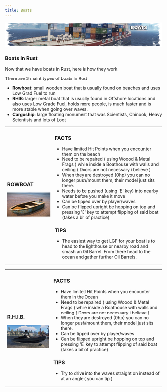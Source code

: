 ```yaml
---
title: Boats
---
```


<p>
  
<center><img src="wiki/images/boats.png"></center>

<p>

<h3>Boats in Rust</h3>
<p>Now that we have boats in Rust, here is how they work</p>
<p>There are 3 maint types of boats in Rust<p>
  <ul>
    <li><b>Rowboat</b>: small wooden boat that is usually found on beaches and uses Low Grad Fuel to run</li>
    <li><b>RHIB</b>: larger metal boat that is usually found in Offshore locations and also uses Low Grade Fuel, holds more people, is much faster and is more stable when going over waves.</li>
    <li><b>Cargoship</b>: large floating monument that was Scientists, Chinook, Heavy Scientists and lots of Loot</li>
   </ul>
 <p><p>

  <table>
  <td> <h3>ROWBOAT</h3><img width="326" src="wiki/images/rowboat.png"></td>
    <td>
      <h3>FACTS</h3>
      <ul>
        <li>Have limited Hit Points when you encounter them on the beach</li>
        <li>Need to be repaired ( using Woood & Metal Frags ) while inside a Boathouse with walls and ceiling ( Doors are not necessary i believe )</li>
        <li>When they are destroyed (0hp) you can no longer push/mount them, their model just sits there.</li>
         <li>Needs to be pushed (using 'E' key) into nearby water before you make it move</li>
        <li>Can be tipped over by player/waves</li>
        <li>Can be flipped upright be hopping on top and pressing 'E' key to attempt flipping of said boat (takes a bit of practice)</li>
      </ul>
      <h3>TIPS</h3>
      <ul>
        <li>The easiest way to get LGF for your boat is to head to the lighthouse or nearby road and smash an Oil Barrel.  From there head to the ocean and gather further Oil Barrels.</li>
      </ul>
  </td>
  </table>

  <table>
   <td> <h3>R.H.I.B.</h3><img  width="326" src="wiki/images/rhib.png"></td>
    <td>
      <h3>FACTS</h3>
      <ul>
        <li>Have limited Hit Points when you encounter them in the Ocean</li>
        <li>Need to be repaired ( using Woood & Metal Frags ) while inside a Boathouse with walls and ceiling ( Doors are not necessary i believe )</li>
        <li>When they are destroyed (0hp) you can no longer push/mount them, their model just sits there.</li>
         <li>Can be tipped over by player/waves</li>
        <li>Can be flipped upright be hopping on top and pressing 'E' key to attempt flipping of said boat (takes a bit of practice)</li>
      </ul>
      <h3>TIPS</h3>
      <ul>
        <li>Try to drive into the waves straight on instead of at an angle ( you can tip )</li>
      </ul>
  </td>
  </table>
